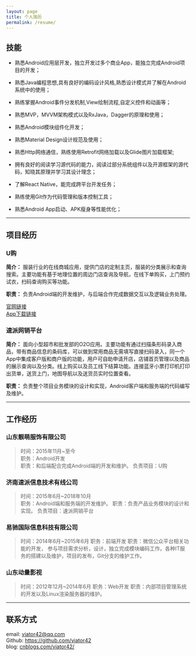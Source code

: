 ```yaml
---
layout: page
title: 个人简历
permalink: /resume/
---
```


## 技能

* 熟悉Android应用层开发，独立开发过多个商业App，能独立完成Android项目的开发；

* 熟悉Java编程思想,具有良好的编码设计风格,熟悉设计模式并了解在Android系统中的使用；    

* 熟练掌握Android事件分发机制,View绘制流程,自定义控件和动画等；

* 熟悉MVP，MVVM架构模式以及RxJava，Dagger的原理和使用；

* 熟悉Android模块组件化开发；

* 熟悉Material Design设计规范及使用；

* 熟悉Http网络通信，熟练使用Retrofit网络加载以及Glide图片加载框架;

* 拥有良好的阅读学习源代码的能力，阅读过部分系统组件以及开源框架的源代码，知晓其原理并学习其设计理念；

* 了解React Native，能完成跨平台开发任务；

* 熟练使用Git作为代码管理和版本控制工具；

* 熟悉Android App启动、APK瘦身等性能优化；

--------

## 项目经历

### U购

__简介：__ 服装行业的在线商城应用，提供门店的定制主页，服装的分类展示和查询搜索。主要功能有基于地理位置的周边门店查询及导航，在线下单购买，上门预约试衣，扫码查询购买等功能。    

__职责：__ 负责Android端的开发维护，与后端合作完成数据交互以及逻辑业务处理。

[官网链接](http://ugouchina.com/)    
[App下载链接](http://ugouchina.com/)    

### 速派网销平台    

__简介：__ 面向小型超市和批发部的O2O应用。主要功能有通过扫描条形码录入商品，带有商品信息的条码库，可以做到常用商品无需填写直接扫码录入，同一个App中集成客户版和商户版的功能，用户可自助申请开店，店铺首页管理以及商品的展示查询以及分类。线上购买以及员工线下结算功能。连接蓝牙小票打印机打印出货单，送货上门，地图导航以及送货员实时位置查看。

__职责：__ 负责整个项目业务模块的设计和实现，Android客户端和服务端的代码编写及维护。

--------

## 工作经历

### 山东靓萌服饰有限公司

> 时间：2015年11月~至今    
> 职务：Android开发    
> 职责：和后端配合完成Android端的开发和维护。
> 负责项目：U购    

### 济南速派信息技术有线公司

> 时间：2015年6月~2018年10月    
> 职务：Android端和服务端的开发维护。
> 职责：负责产品业务模块的设计和实现。
> 负责项目：速派网销平台    

### 易驰国际信息科技有限公司

> 时间：2014年6月~2015年6月 
> 职务：前端开发
> 职责：微信公众平台相关功能的开发， 参与项目需求分析，设计，独立完成模块编码工作。各种IT服务的搭建以及维护，项目的发布，Git分支的维护工作。

### 山东动量影视

> 时间：2012年12月~2014年6月
> 职务：Web开发
> 职责：内部项目管理系统的开发以及Linux渲染服务器的维护。

--------

## 联系方式
email:    viator42@qq.com    
Github:   https://github.com/viator42    
blog: [cnblogs.com/viator42/](http://cnblogs.com/viator42/)    